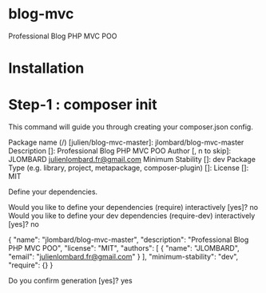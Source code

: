 # blog-mvc
Professional Blog PHP MVC POO

# Installation

# Step-1 : composer init

This command will guide you through creating your composer.json config.

Package name (<vendor>/<name>) [julien/blog-mvc-master]: jlombard/blog-mvc-master   
Description []: Professional Blog PHP MVC POO
Author [, n to skip]: JLOMBARD <julienlombard.fr@gmail.com>
Minimum Stability []: dev
Package Type (e.g. library, project, metapackage, composer-plugin) []:
License []: MIT

Define your dependencies.

Would you like to define your dependencies (require) interactively [yes]? no
Would you like to define your dev dependencies (require-dev) interactively [yes]? no

{
    "name": "jlombard/blog-mvc-master",
    "description": "Professional Blog PHP MVC POO",
    "license": "MIT",
    "authors": [
        {
            "name": "JLOMBARD",
            "email": "julienlombard.fr@gmail.com"
        }
    ],
    "minimum-stability": "dev",
    "require": {}
}

Do you confirm generation [yes]? yes
